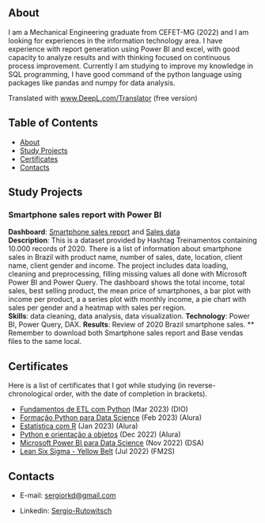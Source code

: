 ## About
I am a Mechanical Engineering graduate from CEFET-MG (2022) and I am looking for experiences in the information technology area. I have experience with report generation using Power BI and excel, with good capacity to analyze results and with thinking focused on continuous process improvement. Currently I am studying to improve my knowledge in SQL programming, I have good command of the python language using packages like pandas and numpy for data analysis.

Translated with www.DeepL.com/Translator (free version)

## Table of Contents
- [About](#About)
- [Study Projects](#Study-Projects)
- [Certificates](#Certificates)
- [Contacts](#Contacts)

## Study Projects

### Smartphone sales report with Power BI  
**Dashboard**: [Smartphone sales report](https://github.com/sergiorkd/data_analytics_portfolio/blob/main/Smartphone%20sales%20report.pbix) and [Sales data](https://github.com/sergiorkd/data_analytics_portfolio/blob/main/Base%20Vendas.xlsx)  
**Description**: This is a dataset provided by Hashtag Treinamentos containing 10.000 records of 2020. There is a list of information about smartphone sales in Brazil with product name, number of sales, date, location, client name, client gender and income. The project includes data loading, cleaning and preprocessing, filling missing values all done with Microsoft Power BI and Power Query. The dashboard shows the total income, total sales, best selling product, the mean price of smartphones, a bar plot with income per product, a a series plot with monthly income, a pie chart with sales per gender and a heatmap with sales per region.  
**Skills**: data cleaning, data analysis, data visualization.
**Technology**: Power BI, Power Query, DAX.
**Results**: Review of 2020 Brazil smartphone sales.
** Remember to download both Smartphone sales report and Base vendas files to the same local.

## Certificates
Here is a list of certificates that I got while studying (in reverse-chronological order, with the date of completion in brackets).  
- [Fundamentos de ETL com Python](https://www.dio.me/certificate/6B3AEB25) (Mar 2023) (DIO)  
- [Formação Python para Data Science](https://cursos.alura.com.br/degree/certificate/7a472495-3ef3-41e3-a3e9-66b1bc7c7b63) (Feb 2023) (Alura)  
- [Estatística com R](https://cursos.alura.com.br/degree/certificate/5c2cf776-196b-41fa-8fc0-1131196737f5) (Jan 2023) (Alura)  
- [Python e orientação a objetos](https://cursos.alura.com.br/degree/certificate/2372333e-b2d9-4659-bf2d-0ce409f56786) (Dec 2022) (Alura)  
- [Microsoft Power BI para Data Science](https://mycourse.app/aHeAR7n6vboTr61c6) (Nov 2022) (DSA)  
- [Lean Six Sigma - Yellow Belt](https://ead.fm2s.com.br/certificado/110873) (Jul 2022) (FM2S)  

## Contacts
- E-mail: sergiorkd@gmail.com
* Linkedin: [Sergio-Rutowitsch](https://www.linkedin.com/in/sergio-rutowitsch/)
